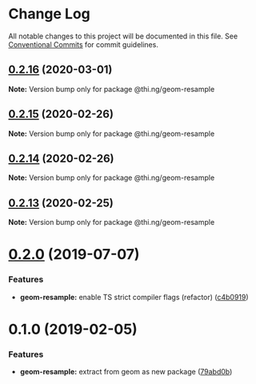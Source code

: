 # Change Log

All notable changes to this project will be documented in this file.
See [Conventional Commits](https://conventionalcommits.org) for commit guidelines.

## [0.2.16](https://github.com/thi-ng/umbrella/compare/@thi.ng/geom-resample@0.2.15...@thi.ng/geom-resample@0.2.16) (2020-03-01)

**Note:** Version bump only for package @thi.ng/geom-resample





## [0.2.15](https://github.com/thi-ng/umbrella/compare/@thi.ng/geom-resample@0.2.14...@thi.ng/geom-resample@0.2.15) (2020-02-26)

**Note:** Version bump only for package @thi.ng/geom-resample





## [0.2.14](https://github.com/thi-ng/umbrella/compare/@thi.ng/geom-resample@0.2.13...@thi.ng/geom-resample@0.2.14) (2020-02-26)

**Note:** Version bump only for package @thi.ng/geom-resample





## [0.2.13](https://github.com/thi-ng/umbrella/compare/@thi.ng/geom-resample@0.2.12...@thi.ng/geom-resample@0.2.13) (2020-02-25)

**Note:** Version bump only for package @thi.ng/geom-resample





# [0.2.0](https://github.com/thi-ng/umbrella/compare/@thi.ng/geom-resample@0.1.17...@thi.ng/geom-resample@0.2.0) (2019-07-07)

### Features

* **geom-resample:** enable TS strict compiler flags (refactor) ([c4b0919](https://github.com/thi-ng/umbrella/commit/c4b0919))

# 0.1.0 (2019-02-05)

### Features

* **geom-resample:** extract from geom as new package ([79abd0b](https://github.com/thi-ng/umbrella/commit/79abd0b))
